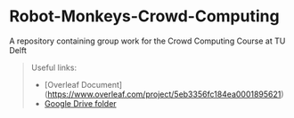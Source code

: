 # Robot-Monkeys-Crowd-Computing
A repository containing group work for the Crowd Computing Course at TU Delft

> Useful links:
> - [Overleaf Document] (https://www.overleaf.com/project/5eb3356fc184ea0001895621)
> - [Google Drive folder](https://drive.google.com/drive/folders/1PWEe0p09HA65QKg9iBCxWdSSIrie55Ae?usp=sharing)
